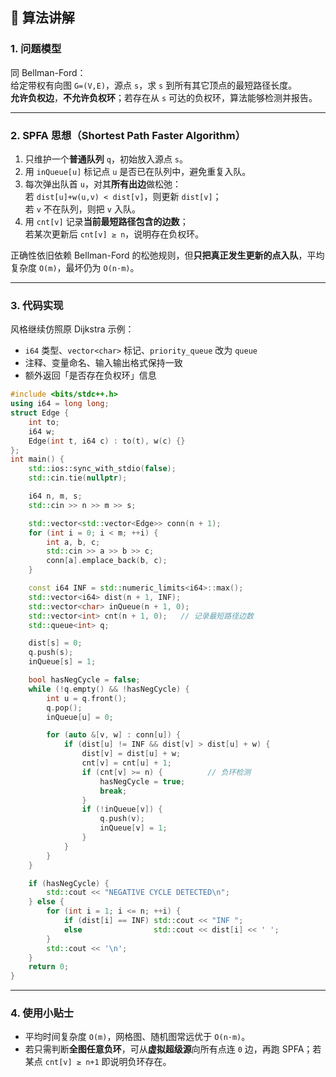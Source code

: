 ## 📖 算法讲解

### 1. 问题模型
同 Bellman-Ford：  
给定带权有向图 `G=(V,E)`，源点 `s`，求 `s` 到所有其它顶点的最短路径长度。  
**允许负权边**，**不允许负权环**；若存在从 `s` 可达的负权环，算法能够检测并报告。

---

### 2. SPFA 思想（Shortest Path Faster Algorithm）
1. 只维护一个**普通队列** `q`，初始放入源点 `s`。  
2. 用 `inQueue[u]` 标记点 `u` 是否已在队列中，避免重复入队。  
3. 每次弹出队首 `u`，对其**所有出边**做松弛：  
   若 `dist[u]+w(u,v) < dist[v]`，则更新 `dist[v]`；  
   若 `v` 不在队列，则把 `v` 入队。  
4. 用 `cnt[v]` 记录**当前最短路径包含的边数**；  
   若某次更新后 `cnt[v] ≥ n`，说明存在负权环。  

正确性依旧依赖 Bellman-Ford 的松弛规则，但**只把真正发生更新的点入队**，平均复杂度 `O(m)`，最坏仍为 `O(n·m)`。

---

### 3. 代码实现
风格继续仿照原 Dijkstra 示例：  
- `i64` 类型、`vector<char>` 标记、`priority_queue` 改为 `queue`  
- 注释、变量命名、输入输出格式保持一致  
- 额外返回「是否存在负权环」信息

```c++
#include <bits/stdc++.h>
using i64 = long long;
struct Edge {
    int to;
    i64 w;
    Edge(int t, i64 c) : to(t), w(c) {}
};
int main() {
    std::ios::sync_with_stdio(false);
    std::cin.tie(nullptr);

    i64 n, m, s;
    std::cin >> n >> m >> s;

    std::vector<std::vector<Edge>> conn(n + 1);
    for (int i = 0; i < m; ++i) {
        int a, b, c;
        std::cin >> a >> b >> c;
        conn[a].emplace_back(b, c);
    }

    const i64 INF = std::numeric_limits<i64>::max();
    std::vector<i64> dist(n + 1, INF);
    std::vector<char> inQueue(n + 1, 0);
    std::vector<int> cnt(n + 1, 0);   // 记录最短路径边数
    std::queue<int> q;

    dist[s] = 0;
    q.push(s);
    inQueue[s] = 1;

    bool hasNegCycle = false;
    while (!q.empty() && !hasNegCycle) {
        int u = q.front();
        q.pop();
        inQueue[u] = 0;

        for (auto &[v, w] : conn[u]) {
            if (dist[u] != INF && dist[v] > dist[u] + w) {
                dist[v] = dist[u] + w;
                cnt[v] = cnt[u] + 1;
                if (cnt[v] >= n) {          // 负环检测
                    hasNegCycle = true;
                    break;
                }
                if (!inQueue[v]) {
                    q.push(v);
                    inQueue[v] = 1;
                }
            }
        }
    }

    if (hasNegCycle) {
        std::cout << "NEGATIVE CYCLE DETECTED\n";
    } else {
        for (int i = 1; i <= n; ++i) {
            if (dist[i] == INF) std::cout << "INF ";
            else                std::cout << dist[i] << ' ';
        }
        std::cout << '\n';
    }
    return 0;
}
```

---

### 4. 使用小贴士
- 平均时间复杂度 `O(m)`，网格图、随机图常远优于 `O(n·m)`。  
- 若只需判断**全图任意负环**，可从**虚拟超级源**向所有点连 `0` 边，再跑 SPFA；若某点 `cnt[v] ≥ n+1` 即说明负环存在。